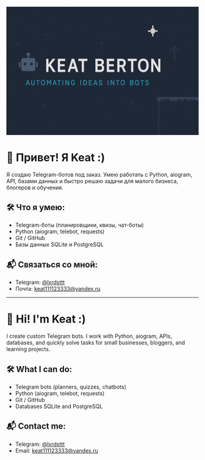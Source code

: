 ﻿﻿![Баннер](banner_readme.jpg)

# 👋 Привет! Я Keat :)

Я создаю Telegram-ботов под заказ. Умею работать с Python, aiogram, API, базами данных и быстро решаю задачи для малого бизнеса, блогеров и обучения.

## 🛠️ Что я умею:
- Telegram-боты (планировщики, квизы, чат-боты)
- Python (aiogram, telebot, requests)
- Git / GitHub
- Базы данных SQLite и PostgreSQL

## 📬 Связаться со мной:
- Telegram: [@lxrdsttt](https://t.me/@lxrdsttt)
- Почта: keat111123333@yandex.ru

---

# 👋 Hi! I'm Keat :)

I create custom Telegram bots. I work with Python, aiogram, APIs, databases, and quickly solve tasks for small businesses, bloggers, and learning projects.

## 🛠️ What I can do:
- Telegram bots (planners, quizzes, chatbots)
- Python (aiogram, telebot, requests)
- Git / GitHub
- Databases SQLite and PostgreSQL

## 📬 Contact me:
- Telegram: [@lxrdsttt](https://t.me/@lxrdsttt)
- Email: keat111123333@yandex.ru
